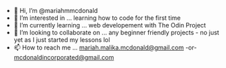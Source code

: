 - 👋 Hi, I’m @mariahmmcdonald
- 👀 I’m interested in ... learning how to code for the first time
- 🌱 I’m currently learning ... web developement with The Odin Project
- 💞️ I’m looking to collaborate on ... any beginner friendly projects - no just yet as I just started my lessons lol
- 📫 How to reach me ... mariah.malika.mcdonald@gmail.com -or- mcdonaldincorporated@gmail.com

<!---
mariahmmcdonald/mariahmmcdonald is a ✨ special ✨ repository because its `README.md` (this file) appears on your GitHub profile.
You can click the Preview link to take a look at your changes.
--->
